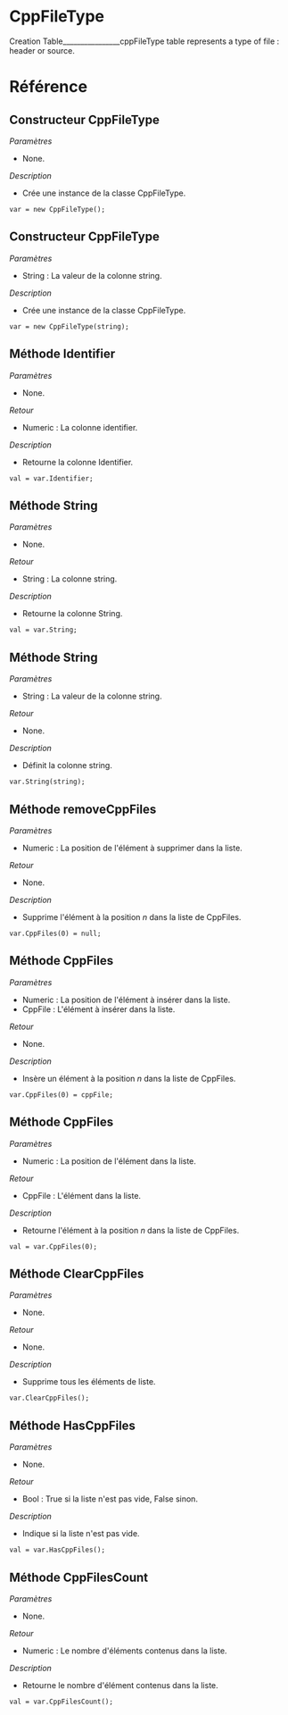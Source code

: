 # CppFileType
Creation Table________________cppFileType table represents a type of file : header or source.

# Référence
## Constructeur CppFileType
*Paramètres*
* None.

*Description*
* Crée une instance de la classe CppFileType.
```
var = new CppFileType();
```

## Constructeur CppFileType
*Paramètres*
* String : La valeur de la colonne string.

*Description*
* Crée une instance de la classe CppFileType.
```
var = new CppFileType(string);
```

## Méthode Identifier
*Paramètres*
* None.

*Retour*
* Numeric : La colonne identifier.

*Description*
* Retourne la colonne Identifier.
```
val = var.Identifier;
```

## Méthode String
*Paramètres*
* None.

*Retour*
* String : La colonne string.

*Description*
* Retourne la colonne String.
```
val = var.String;
```

## Méthode String
*Paramètres*
* String : La valeur de la colonne string.

*Retour*
* None.

*Description*
* Définit la colonne string.
```
var.String(string);
```

## Méthode removeCppFiles
*Paramètres*
* Numeric : La position de l'élément à supprimer dans la liste.

*Retour*
* None.

*Description*
* Supprime l'élément à la position *n* dans la liste de CppFiles.
```
var.CppFiles(0) = null;
```

## Méthode CppFiles
*Paramètres*
* Numeric : La position de l'élément à insérer dans la liste.
* CppFile : L'élément à insérer dans la liste.

*Retour*
* None.

*Description*
* Insère un élément à la position *n* dans la liste de CppFiles.
```
var.CppFiles(0) = cppFile;
```

## Méthode CppFiles
*Paramètres*
* Numeric : La position de l'élément dans la liste.

*Retour*
* CppFile : L'élément dans la liste.

*Description*
* Retourne l'élément à la position *n* dans la liste de CppFiles.
```
val = var.CppFiles(0);
```

## Méthode ClearCppFiles
*Paramètres*
* None.

*Retour*
* None.

*Description*
* Supprime tous les éléments de liste.
```
var.ClearCppFiles();
```

## Méthode HasCppFiles
*Paramètres*
* None.

*Retour*
* Bool : True si la liste n'est pas vide, False sinon.

*Description*
* Indique si la liste n'est pas vide.
```
val = var.HasCppFiles();
```

## Méthode CppFilesCount
*Paramètres*
* None.

*Retour*
* Numeric : Le nombre d'éléments contenus dans la liste.

*Description*
* Retourne le nombre d'élément contenus dans la liste.
```
val = var.CppFilesCount();
```
